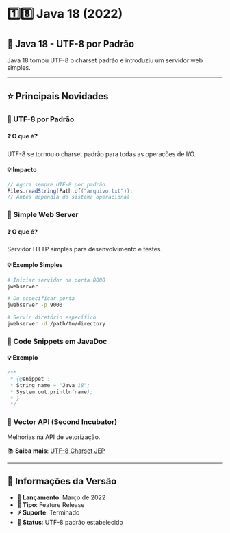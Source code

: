 # 1️⃣8️⃣ Java 18 (2022)

## 🚀 Java 18 - UTF-8 por Padrão

Java 18 tornou UTF-8 o charset padrão e introduziu um servidor web simples.

---

## ⭐ Principais Novidades

### 🔹 UTF-8 por Padrão

#### ❓ O que é?
UTF-8 se tornou o charset padrão para todas as operações de I/O.

#### 💡 Impacto
```java
// Agora sempre UTF-8 por padrão
Files.readString(Path.of("arquivo.txt")); 
// Antes dependia do sistema operacional
```

### 🔹 Simple Web Server

#### ❓ O que é?
Servidor HTTP simples para desenvolvimento e testes.

#### 💡 Exemplo Simples
```bash
# Iniciar servidor na porta 8000
jwebserver

# Ou especificar porta
jwebserver -p 9000

# Servir diretório específico
jwebserver -d /path/to/directory
```

### 🔹 Code Snippets em JavaDoc

#### 💡 Exemplo
```java
/**
 * {@snippet :
 * String name = "Java 18";
 * System.out.println(name);
 * }
 */
```

### 🔹 Vector API (Second Incubator)

Melhorias na API de vetorização.

📚 **Saiba mais**: [UTF-8 Charset JEP](https://openjdk.org/jeps/400)

---

## 📅 Informações da Versão

- **📅 Lançamento**: Março de 2022
- **🔧 Tipo**: Feature Release
- **⚡ Suporte**: Terminado
- **🎯 Status**: UTF-8 padrão estabelecido 